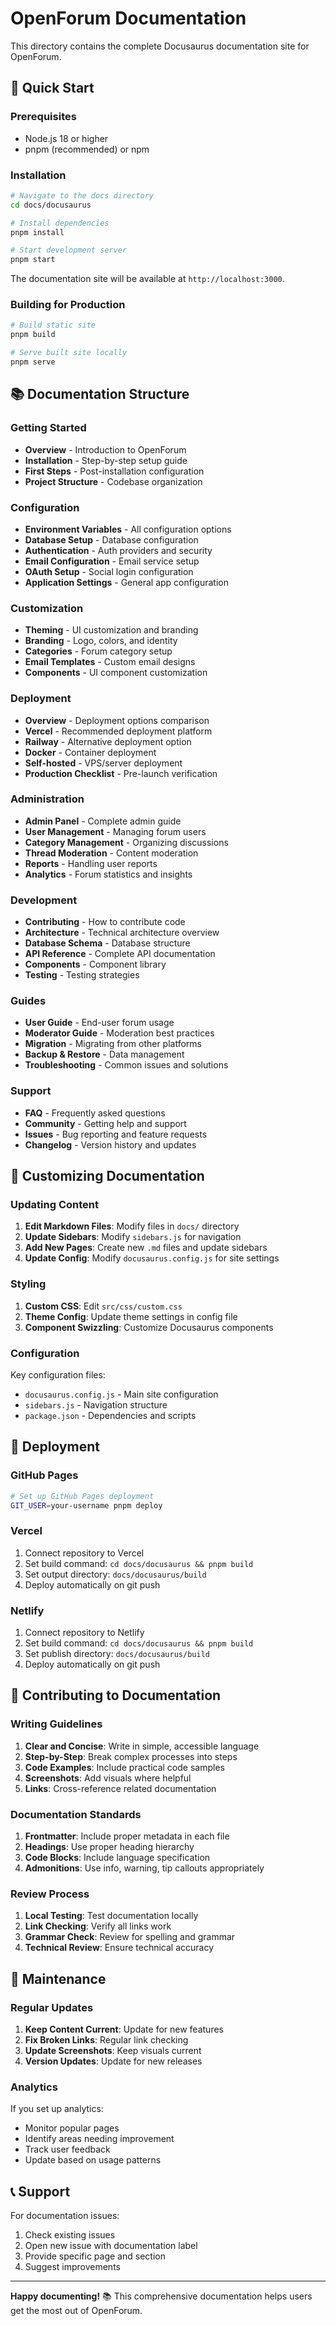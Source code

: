 # OpenForum Documentation

This directory contains the complete Docusaurus documentation site for OpenForum.

## 🚀 Quick Start

### Prerequisites
- Node.js 18 or higher
- pnpm (recommended) or npm

### Installation

```bash
# Navigate to the docs directory
cd docs/docusaurus

# Install dependencies
pnpm install

# Start development server
pnpm start
```

The documentation site will be available at `http://localhost:3000`.

### Building for Production

```bash
# Build static site
pnpm build

# Serve built site locally
pnpm serve
```

## 📚 Documentation Structure

### Getting Started
- **Overview** - Introduction to OpenForum
- **Installation** - Step-by-step setup guide
- **First Steps** - Post-installation configuration
- **Project Structure** - Codebase organization

### Configuration
- **Environment Variables** - All configuration options
- **Database Setup** - Database configuration
- **Authentication** - Auth providers and security
- **Email Configuration** - Email service setup
- **OAuth Setup** - Social login configuration
- **Application Settings** - General app configuration

### Customization
- **Theming** - UI customization and branding
- **Branding** - Logo, colors, and identity
- **Categories** - Forum category setup
- **Email Templates** - Custom email designs
- **Components** - UI component customization

### Deployment
- **Overview** - Deployment options comparison
- **Vercel** - Recommended deployment platform
- **Railway** - Alternative deployment option
- **Docker** - Container deployment
- **Self-hosted** - VPS/server deployment
- **Production Checklist** - Pre-launch verification

### Administration
- **Admin Panel** - Complete admin guide
- **User Management** - Managing forum users
- **Category Management** - Organizing discussions
- **Thread Moderation** - Content moderation
- **Reports** - Handling user reports
- **Analytics** - Forum statistics and insights

### Development
- **Contributing** - How to contribute code
- **Architecture** - Technical architecture overview
- **Database Schema** - Database structure
- **API Reference** - Complete API documentation
- **Components** - Component library
- **Testing** - Testing strategies

### Guides
- **User Guide** - End-user forum usage
- **Moderator Guide** - Moderation best practices
- **Migration** - Migrating from other platforms
- **Backup & Restore** - Data management
- **Troubleshooting** - Common issues and solutions

### Support
- **FAQ** - Frequently asked questions
- **Community** - Getting help and support
- **Issues** - Bug reporting and feature requests
- **Changelog** - Version history and updates

## 🎨 Customizing Documentation

### Updating Content

1. **Edit Markdown Files**: Modify files in `docs/` directory
2. **Update Sidebars**: Modify `sidebars.js` for navigation
3. **Add New Pages**: Create new `.md` files and update sidebars
4. **Update Config**: Modify `docusaurus.config.js` for site settings

### Styling

1. **Custom CSS**: Edit `src/css/custom.css`
2. **Theme Config**: Update theme settings in config file
3. **Component Swizzling**: Customize Docusaurus components

### Configuration

Key configuration files:
- `docusaurus.config.js` - Main site configuration
- `sidebars.js` - Navigation structure
- `package.json` - Dependencies and scripts

## 🚀 Deployment

### GitHub Pages

```bash
# Set up GitHub Pages deployment
GIT_USER=your-username pnpm deploy
```

### Vercel

1. Connect repository to Vercel
2. Set build command: `cd docs/docusaurus && pnpm build`
3. Set output directory: `docs/docusaurus/build`
4. Deploy automatically on git push

### Netlify

1. Connect repository to Netlify
2. Set build command: `cd docs/docusaurus && pnpm build`
3. Set publish directory: `docs/docusaurus/build`
4. Deploy automatically on git push

## 📝 Contributing to Documentation

### Writing Guidelines

1. **Clear and Concise**: Write in simple, accessible language
2. **Step-by-Step**: Break complex processes into steps
3. **Code Examples**: Include practical code samples
4. **Screenshots**: Add visuals where helpful
5. **Links**: Cross-reference related documentation

### Documentation Standards

1. **Frontmatter**: Include proper metadata in each file
2. **Headings**: Use proper heading hierarchy
3. **Code Blocks**: Include language specification
4. **Admonitions**: Use info, warning, tip callouts appropriately

### Review Process

1. **Local Testing**: Test documentation locally
2. **Link Checking**: Verify all links work
3. **Grammar Check**: Review for spelling and grammar
4. **Technical Review**: Ensure technical accuracy

## 🔧 Maintenance

### Regular Updates

1. **Keep Content Current**: Update for new features
2. **Fix Broken Links**: Regular link checking
3. **Update Screenshots**: Keep visuals current
4. **Version Updates**: Update for new releases

### Analytics

If you set up analytics:
- Monitor popular pages
- Identify areas needing improvement
- Track user feedback
- Update based on usage patterns

## 📞 Support

For documentation issues:
1. Check existing issues
2. Open new issue with documentation label
3. Provide specific page and section
4. Suggest improvements

---

**Happy documenting!** 📚 This comprehensive documentation helps users get the most out of OpenForum.
